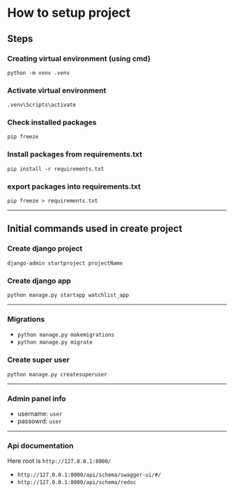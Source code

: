 # How to setup project

## Steps

### Creating virtual environment (using cmd)

` python -m venv .venv `

### Activate virtual environment

` .venv\Scripts\activate `

### Check installed packages

` pip freeze `

### Install packages from requirements.txt

` pip install -r requirements.txt `

### export packages into requirements.txt

` pip freeze > requirements.txt `
____

## Initial commands used in create project

### Create django project

` django-admin startproject projectName `

### Create django app

` python manage.py startapp watchlist_app `
____

### Migrations

- ` python manage.py makemigrations `
- ` python manage.py migrate `

### Create super user

` python manage.py createsuperuser `

____

### Admin panel info

- username: ` user `
- passowrd: ` user `

____

### Api documentation

Here root is `http://127.0.0.1:8000/`

- `http://127.0.0.1:8000/api/schema/swagger-ui/#/`
- `http://127.0.0.1:8000/api/schema/redoc`